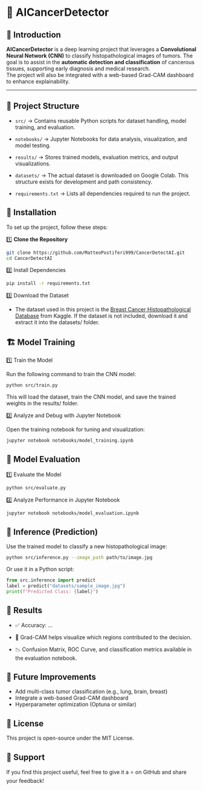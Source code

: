 # 🧬 AICancerDetector

## 📌 Introduction
**AICancerDetector** is a deep learning project that leverages a **Convolutional Neural Network (CNN)** to classify histopathological images of tumors. The goal is to assist in the **automatic detection and classification** of cancerous tissues, supporting early diagnosis and medical research.  
The project will also be integrated with a web-based Grad-CAM dashboard to enhance explainability.

---

## 📂 Project Structure
- `src/` → Contains reusable Python scripts for dataset handling, model training, and evaluation.
- `notebooks/` → Jupyter Notebooks for data analysis, visualization, and model testing.
- `results/` → Stores trained models, evaluation metrics, and output visualizations.
- `datasets/` → The actual dataset is downloaded on Google Colab. This structure exists for development and path consistency.

- `requirements.txt` → Lists all dependencies required to run the project.

## 🚀 Installation 
To set up the project, follow these steps:

1️⃣ **Clone the Repository**  
```bash
git clone https://github.com/MatteoPostiferi999/CancerDetectAI.git
cd CancerDetectAI
```

2️⃣ Install Dependencies
```bash
pip install -r requirements.txt
``` 

3️⃣ Download the Dataset 
- The dataset used in this project is the [Breast Cancer Histopathological Database](https://www.kaggle.com/paultimothymooney/breast-histopathology-images) from Kaggle.
If the dataset is not included, download it  and extract it into the datasets/ folder.

  
## 🏗 Model Training


1️⃣ Train the Model 

Run the following command to train the CNN model:
```bash
python src/train.py
```
This will load the dataset, train the CNN model, and save the trained weights in the results/ folder.


2️⃣ Analyze and Debug with Jupyter Notebook

Open the training notebook for tuning and visualization:
```bash
jupyter notebook notebooks/model_training.ipynb
```



## 🔬 Model Evaluation


1️⃣ Evaluate the Model 

```bash
python src/evaluate.py
```
2️⃣ Analyze Performance in Jupyter Notebook

```bash
jupyter notebook notebooks/model_evaluation.ipynb
```


## 🤖 Inference (Prediction)
Use the trained model to classify a new histopathological image:

```bash
python src/inference.py --image_path path/to/image.jpg
```

Or use it in a Python script:

```python
from src.inference import predict
label = predict("datasets/sample_image.jpg")
print(f"Predicted Class: {label}")

```


## 📝 Results
- ✅ Accuracy: ...

- 🧠 Grad-CAM helps visualize which regions contributed to the decision.

- 📉 Confusion Matrix, ROC Curve, and classification metrics available in the evaluation notebook.




## 🚀 Future Improvements

- Add multi-class tumor classification (e.g., lung, brain, breast)
- Integrate a web-based Grad-CAM dashboard
- Hyperparameter optimization (Optuna or similar)




## 📜 License
This project is open-source under the MIT License.


## 🌟 Support
If you find this project useful, feel free to give it a ⭐ on GitHub and share your feedback!




